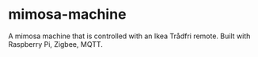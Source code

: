 # mimosa-machine
A mimosa machine that is controlled with an Ikea Trådfri remote.
Built with Raspberry Pi, Zigbee, MQTT.
